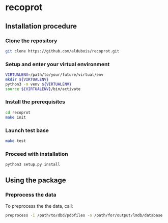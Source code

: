 # recoprot


## Installation procedure


### Clone the repository

```bash
git clone https://github.com/aldubois/recoprot.git
```


### Setup and enter your virtual environment

```bash
VIRTUALENV=/path/to/your/future/virtual/env
mkdir ${VIRTUALENV}
python3 -m venv ${VIRTUALENV}
source ${VIRTUALENV}/bin/activate
```

### Install the prerequisites

```bash
cd recoprot
make init
```


### Launch test base

```bash
make test
```


### Proceed with installation

```bash
python3 setup.py install
```


## Using the package

### Preprocess the data

To preprocess the the data, call:

```bash
preprocess -i /path/to/dbd/pdbfiles -o /path/for/output/lmdb/database
```
